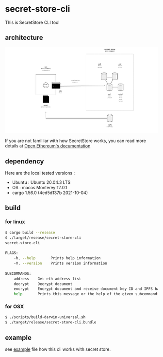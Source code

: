 # secret-store-cli

This is SecretStore CLI tool

## architecture

![picture](picture.png)

If you are not familliar with how SecretStore works, you can read more details at [Open Ethereum's documentation](https://openethereum.github.io/Secret-Store)

## dependency

Here are the local tested versions :

* Ubuntu : Ubuntu 20.04.3 LTS
* OS : macos Monterey 12.0.1
* cargo 1.56.0 (4ed5d137b 2021-10-04)

## build

### for linux

```bash
$ cargo build --resease
$ ./target/resease/secret-store-cli
secret-store-cli

FLAGS:
    -h, --help       Prints help information
    -V, --version    Prints version information

SUBCOMMANDS:
    address    Get eth address list
    decrypt    Decrypt document
    encrypt    Encrypt document and receive document key ID and IPFS hash
    help       Prints this message or the help of the given subcommand(s)
```

### for OSX

```bash
$ ./scripts/build-darwin-universal.sh
$ ./target/release/secret-store-cli.bundle
```

## example

see [example](EXAMPLE.md) file how this cli works with secret store.
